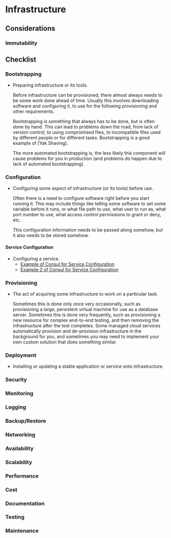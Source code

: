 # Infrastructure
## Considerations

### Immutability

## Checklist

### Bootstrapping
 - Preparing infrastructure or its tools.

   Before infrastructure can be provisioned, there almost always needs to be some
   work done ahead of time. Usually this involves downloading software and
   configuring it, to use for the following provisioning and other requirements.

   Bootstrapping is something that always has to be done, but is often done by
   hand. This can lead to problems down the road, from lack of version control,
   to using compromised files, to incompatible files used by different people or
   for different tasks. Bootstrapping is a good example of [Yak Shaving].

   The more automated bootstrapping is, the less likely this component will cause
   problems for you in production (and problems do happen due to lack of
   automated bootstrapping).

### Configuration
 - Configuring some aspect of infrastructure (or its tools) before use.

   Often there is a need to configure software right before you start
   running it. This may include things like telling some software to set some
   variable before it runs, or what file path to use, what user to run as, what
   port number to use, what access control permissions to grant or deny, etc.

   This configuration information needs to be passed along somehow, but it also needs to
   be stored somehow.
#### Service Configuration
   - Configuring a service.
     - [Example of Consul for Service Configuration]
     - [Example 2 of Consul for Service Configuration]

### Provisioning
 - The act of acquiring some infrastructure to work on a particular task.

   Sometimes this is done only once very occasionally, such as provisioning a
   large, persistent virtual machine for use as a database server. Sometimes this
   is done very frequently, such as provisioning a new resource for complex
   end-to-end testing, and then removing the infrastructure after the test
   completes. Some managed cloud services automatically provision and
   de-provision infrastructure in the background for you, and sometimes you may
   need to implement your own custom solution that does something similar.

### Deployment
 - Installing or updating a stable application or service onto infrastructure.

### Security
### Monitoring
### Logging
### Backup/Restore
### Networking
### Availability
### Scalability
### Performance
### Cost
### Documentation
### Testing
### Maintenance

[Example of Consul for Service Configuration]: https://codeblog.dotsandbrackets.com/consul-key-value-store-configuration/
[Example 2 of Consul for Service Configuration]: https://awmanoj.github.io/tech/2016/08/27/service-discovery-configuration-management-with-consul/

